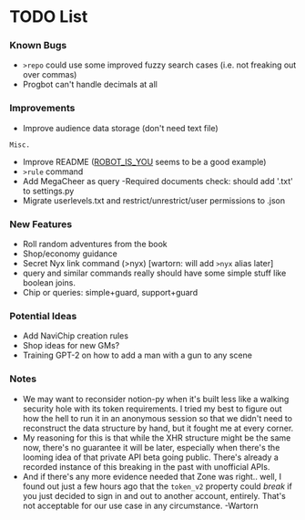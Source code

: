 # TODO List

### Known Bugs
- `>repo` could use some improved fuzzy search cases (i.e. not freaking out over commas)
- Progbot can't handle decimals at all

### Improvements
- Improve audience data storage (don't need text file)

`Misc.`
- Improve README ([ROBOT_IS_YOU](https://github.com/RocketRace/robot-is-you) seems to be a good example)
- `>rule` command
- Add MegaCheer as query
 -Required documents check: should add '.txt' to settings.py
 - Migrate userlevels.txt and restrict/unrestrict/user permissions to .json

### New Features
- Roll random adventures from the book
- Shop/economy guidance
- Secret Nyx link command (>nyx) [wartorn: will add `>nyx` alias later]
- query and similar commands really should have some simple stuff like boolean joins.
- Chip or queries: simple+guard, support+guard

### Potential Ideas
- Add NaviChip creation rules
- Shop ideas for new GMs?
- Training GPT-2 on how to add a man with a gun to any scene

### Notes
* We may want to reconsider notion-py when it's built less like a walking security hole with its token requirements.
  I tried my best to figure out how the hell to run it in an anonymous session so that we didn't need to reconstruct
  the data structure by hand, but it fought me at every corner.
* My reasoning for this is that while the XHR structure might be the same now, there's no guarantee it will be later, especially when there's the looming idea of that private API beta going public.  There's already a recorded instance of this breaking in the past with unofficial APIs.
* And if there's any more evidence needed that Zone was right.. well, I found out just a few hours ago that the `token_v2` property could _break_ if you just decided to sign in and out to another account, entirely. That's not acceptable for our use case in any circumstance. -Wartorn

